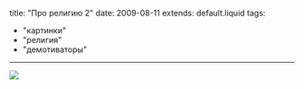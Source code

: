 title: "Про религию 2"
date: 2009-08-11
extends: default.liquid
tags:
  - "картинки"
  - "религия"
  - "демотиваторы"
---
[![](http://www.demotivation.ru/thumbs/20090322/ec035yemzneu.jpg)](http://www.demotivation.ru/ec035yemzneupic.html)
